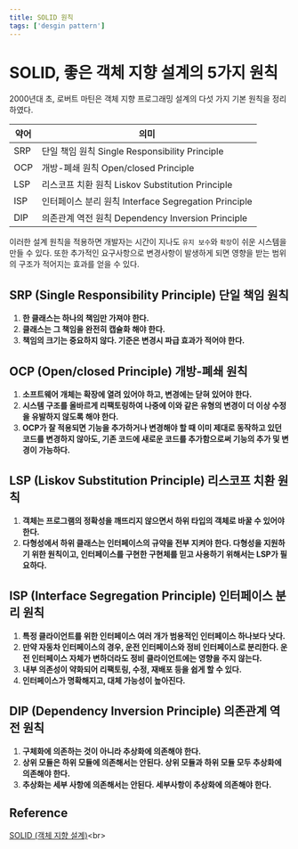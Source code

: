 ```yaml
---
title: SOLID 원칙
tags: ['desgin pattern']
---
```


# SOLID, 좋은 객체 지향 설계의 5가지 원칙

2000년대 초, 로버트 마틴은 객체 지향 프로그래밍 설계의 다섯 가지 기본 원칙을 정리하였다.

|약어|의미|
|---|---|
|SRP|단일 책임 원칙 Single Responsibility Principle|
|OCP|개방-폐쇄 원칙 Open/closed Principle|
|LSP|리스코프 치환 원칙 Liskov Substitution Principle|
|ISP|인터페이스 분리 원칙 Interface Segregation Principle|
|DIP|의존관계 역전 원칙 Dependency Inversion Principle|

이러한 설계 원칙을 적용하면 개발자는 시간이 지나도 `유지 보수`와 `확장`이 쉬운 시스템을 만들 수 있다. 또한 추가적인 요구사항으로 변경사항이 발생하게 되면 영향을 받는 범위의 구조가 적어지는 효과를 얻을 수 있다.

## SRP (Single Responsibility Principle) 단일 책임 원칙

 1. **한 클래스는 하나의 책임만 가져야 한다.**
 2. **클래스는 그 책임을 완전히 캡슐화 해야 한다.**
 3. **책임의 크기는 중요하지 않다. 기준은 변경시 파급 효과가 적어야 한다.**

## OCP (Open/closed Principle) 개방-폐쇄 원칙

 1. **소프트웨어 개체는 확장에 열려 있어야 하고, 변경에는 닫혀 있어야 한다.**
 2. **시스템 구조를 올바르게 리팩토링하여 나중에 이와 같은 유형의 변경이 더 이상 수정을 유발하지 않도록 해야 한다.**
 3. **OCP가 잘 적용되면 기능을 추가하거나 변경해야 할 때 이미 제대로 동작하고 있던 코드를 변경하지 않아도, 기존 코드에 새로운 코드를 추가함으로써 기능의 추가 및 변경이 가능하다.**

## LSP (Liskov Substitution Principle) 리스코프 치환 원칙

 1. **객체는 프로그램의 정확성을 깨뜨리지 않으면서 하위 타입의 객체로 바꿀 수 있어야 한다.**
 2. **다형성에서 하위 클래스는 인터페이스의 규약을 전부 지켜야 한다. 다형성을 지원하기 위한 원칙이고, 인터페이스를 구현한 구현체를 믿고 사용하기 위해서는 LSP가 필요하다.**

## ISP (Interface Segregation Principle) 인터페이스 분리 원칙
 
 1. **특정 클라이언트를 위한 인터페이스 여러 개가 범용적인 인터페이스 하나보다 낫다.**
 2. **만약 자동차 인터페이스의 경우, 운전 인터페이스와 정비 인터페이스로 분리한다. 운전 인터페이스 자체가 변하더라도 정비 클라이언트에는 영향을 주지 않는다.**
 3. **내부 의존성이 약화되어 리팩토링, 수정, 재배포 등을 쉽게 할 수 있다.**
 3. **인터페이스가 명확해지고, 대체 가능성이 높아진다.**

## DIP (Dependency Inversion Principle) 의존관계 역전 원칙
 
 1. **구체화에 의존하는 것이 아니라 추상화에 의존해야 한다.**
 2. **상위 모듈은 하위 모듈에 의존해서는 안된다. 상위 모듈과 하위 모듈 모두 추상화에 의존해야 한다.**
 3. **추상화는 세부 사항에 의존해서는 안된다. 세부사항이 추상화에 의존해야 한다.**

## Reference

[SOLID (객체 지향 설계)](https://ko.wikipedia.org/wiki/SOLID_(%EA%B0%9D%EC%B2%B4_%EC%A7%80%ED%96%A5_%EC%84%A4%EA%B3%84))<br>

<TagLinks />